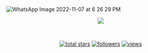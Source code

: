 ![WhatsApp Image 2022-11-07 at 6 26 29 PM](https://user-images.githubusercontent.com/108840599/200444220-e5d3a0a4-7f0f-4977-bcbe-af9a1659beb6.jpeg)



<!--<p align="center">
  <a href="https://github.com/LouArlo"><img src="https://user-images.githubusercontent.com/20955511/199138068-0a7b7b75-a024-4f00-803f-30a19c5d1b2d.png" alt="Lourdes Arellano" /></a>
</p>-->

<p align="center">
  <!-- Typing SVG by DenverCoder1 - https://github.com/DenverCoder1/readme-typing-svg -->
  <a href="https://github.com/LouArlo/readme"><img src="https://readme-typing-svg.demolab.com/?lines=Front-end Developer; Laboratoria´s student;Always%20learning%20new%20things&font=Fira%20Code&center=true&width=440&height=45&color=f75c7e&vCenter=true&size=22&pause=1000" /></a>
</p>

<!-- Social icons section -->
<br/>

<!-- Social badges section -->
<!-- Badges with custom icons - https://github.com/LouArlo -->
<!-- View counter - https://github.com/LouArlor -->
<p align="center">
 
  <a href="https://github.com/LouArlo">
    <img alt="total stars" title="Total stars on GitHub" src="https://custom-icon-badges.demolab.com/github/stars/LouArlo?color=55960c&style=for-the-badge&labelColor=488207&logo=star"/></a>
  <a href="https://github.com/LouArlo?tab=followers">
    <img alt="followers" title="Follow me on Github" src="https://custom-icon-badges.demolab.com/github/followers/LouArlo?color=236ad3&labelColor=1155ba&style=for-the-badge&logo=person-add&label=Follow&logoColor=white"/></a>
  <a href="https://github.com/LouArlo/Simple-View-Counter">
    <img alt="views" title="GitHub profile views" src="https://freshidea.com/jonah/app/DenverCoder1-profile-views"/></a>
</p>
